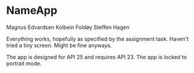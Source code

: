 # NameApp

Magnus Edvardsen
Kolbein Foldøy
Steffen Hagen


Everything works, hopefully as specified by the assignment task.
Haven't tried a tiny screen. Might be fine anyways.

The app is designed for API 25 and requires API 23.
The app is locked to portrait mode.